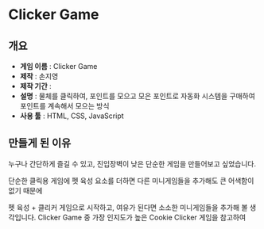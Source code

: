 # Clicker Game
## 개요
  + **게임 이름** : Clicker Game
  + **제작** : 손지영
  + **제작 기간** :
  + **설명** : 물체를 클릭하여, 포인트를 모으고 모은 포인트로 자동화 시스템을 구매하여 포인트를 계속해서 모으는 방식
  + **사용 툴** : HTML, CSS, JavaScript
## 만들게 된 이유
  누구나 간단하게 즐길 수 있고, 진입장벽이 낮은 단순한 게임을 만들어보고 싶었습니다.
  
  단순한 클릭용 게임에 펫 육성 요소를 더하면 다른 미니게임들을 추가해도 큰 어색함이 없기 때문에

  펫 육성 + 클리커 게임으로 시작하고, 여유가 된다면 소소한 미니게임들을 추가해 볼 생각입니다.
  Clicker Game 중 가장 인지도가 높은 Cookie Clicker 게임을 참고하여 
  
